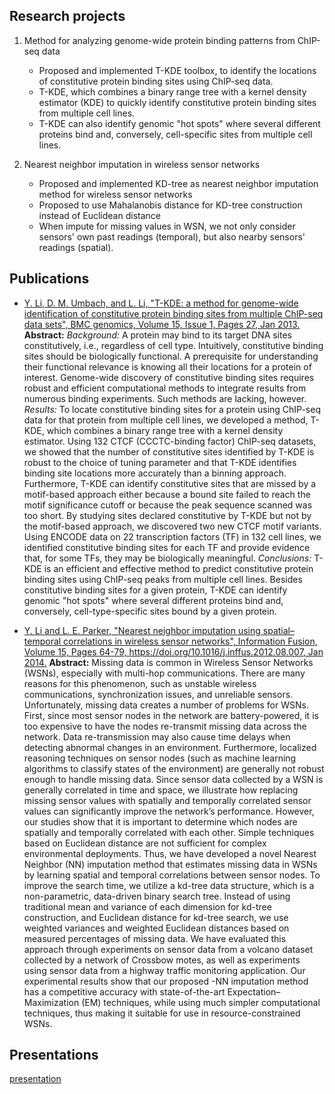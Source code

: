 


## Research projects
1. Method for analyzing genome-wide protein binding patterns from ChIP-seq data
    * Proposed and implemented T-KDE toolbox, to identify the locations of constitutive protein binding sites using ChIP-seq data.
    * T-KDE, which combines a binary range tree with a kernel density estimator (KDE) to quickly identify constitutive protein binding sites from multiple cell lines. 
    * T-KDE can also identify genomic "hot spots" where several different proteins bind and, conversely, cell-specific sites from multiple cell lines. 

2. Nearest neighbor imputation in wireless sensor networks
    * Proposed and implemented KD-tree as nearest neighbor imputation method for wireless sensor networks
    * Proposed to use Mahalanobis distance for KD-tree construction instead of Euclidean distance
    * When impute for missing values in WSN, we not only consider sensors' own past readings (temporal), but also nearby sensors' readings (spatial).   


## Publications
* [Y. Li,  D. M. Umbach, and L. Li, "T-KDE: a method for genome-wide identification of constitutive protein binding sites from multiple ChIP-seq data sets", BMC genomics, Volume 15, Issue 1, Pages 27, Jan 2013.](https://bmcgenomics.biomedcentral.com/articles/10.1186/1471-2164-15-27)
**Abstract:**
*Background:* A protein may bind to its target DNA sites constitutively, i.e., regardless of cell type. Intuitively, constitutive binding sites should be biologically functional. A prerequisite for understanding their functional relevance is knowing all their locations for a protein of interest. Genome-wide discovery of constitutive binding sites requires robust and efficient computational methods to integrate results from numerous binding experiments. Such methods are lacking, however.
*Results:* To locate constitutive binding sites for a protein using ChIP-seq data for that protein from multiple cell lines, we developed a method, T-KDE, which combines a binary range tree with a kernel density estimator. Using 132 CTCF (CCCTC-binding factor) ChIP-seq datasets, we showed that the number of constitutive sites identified by T-KDE is robust to the choice of tuning parameter and that T-KDE identifies binding site locations more accurately than a binning approach. Furthermore, T-KDE can identify constitutive sites that are missed by a motif-based approach either because a bound site failed to reach the motif significance cutoff or because the peak sequence scanned was too short. By studying sites declared constitutive by T-KDE but not by the motif-based approach, we discovered two new CTCF motif variants. Using ENCODE data on 22 transcription factors (TF) in 132 cell lines, we identified constitutive binding sites for each TF and provide evidence that, for some TFs, they may be biologically meaningful.
*Conclusions:* T-KDE is an efficient and effective method to predict constitutive protein binding sites using ChIP-seq peaks from multiple cell lines. Besides constitutive binding sites for a given protein, T-KDE can identify genomic "hot spots" where several different proteins bind and, conversely, cell-type-specific sites bound by a given protein.



* [Y. Li and L. E. Parker, "Nearest neighbor imputation using spatial–temporal correlations in wireless sensor networks", Information Fusion, Volume 15, Pages 64-79, https://doi.org/10.1016/j.inffus.2012.08.007, Jan 2014.](https://www.sciencedirect.com/science/article/pii/S1566253512000711)
**Abstract:**
Missing data is common in Wireless Sensor Networks (WSNs), especially with multi-hop communications. There are many reasons for this phenomenon, such as unstable wireless communications, synchronization issues, and unreliable sensors. Unfortunately, missing data creates a number of problems for WSNs. First, since most sensor nodes in the network are battery-powered, it is too expensive to have the nodes re-transmit missing data across the network. Data re-transmission may also cause time delays when detecting abnormal changes in an environment. Furthermore, localized reasoning techniques on sensor nodes (such as machine learning algorithms to classify states of the environment) are generally not robust enough to handle missing data. Since sensor data collected by a WSN is generally correlated in time and space, we illustrate how replacing missing sensor values with spatially and temporally correlated sensor values can significantly improve the network’s performance. However, our studies show that it is important to determine which nodes are spatially and temporally correlated with each other. Simple techniques based on Euclidean distance are not sufficient for complex environmental deployments. Thus, we have developed a novel Nearest Neighbor (NN) imputation method that estimates missing data in WSNs by learning spatial and temporal correlations between sensor nodes. To improve the search time, we utilize a kd-tree data structure, which is a non-parametric, data-driven binary search tree. Instead of using traditional mean and variance of each dimension for kd-tree construction, and Euclidean distance for kd-tree search, we use weighted variances and weighted Euclidean distances based on measured percentages of missing data. We have evaluated this approach through experiments on sensor data from a volcano dataset collected by a network of Crossbow motes, as well as experiments using sensor data from a highway traffic monitoring application. Our experimental results show that our proposed -NN imputation method has a competitive accuracy with state-of-the-art Expectation–Maximization (EM) techniques, while using much simpler computational techniques, thus making it suitable for use in resource-constrained WSNs.

## Presentations

[presentation](../README.html)


